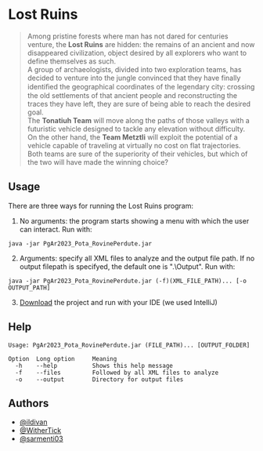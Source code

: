 
# Lost Ruins

> Among pristine forests where man has not dared for centuries venture, the **Lost Ruins** are hidden: the remains of an ancient and now disappeared civilization, object desired by all explorers who want to define themselves as such.\
> A group of archaeologists, divided into two exploration teams, has decided to venture into the jungle convinced that they have finally identiﬁed the geographical coordinates of the legendary city: crossing the old settlements of that ancient people and reconstructing the traces they have left, they are sure of being able to reach the desired goal.\
> The **Tonatiuh Team** will move along the paths of those valleys with a futuristic vehicle designed to tackle any elevation without difficulty.\
> On the other hand, the **Team Metztli** will exploit the potential of a vehicle capable of traveling at virtually no cost on flat trajectories.\
> Both teams are sure of the superiority of their vehicles, but which of the two will have made the winning choice?


## Usage

There are three ways for running the Lost Ruins program:
1. No arguments: the program starts showing a menu with which the user can interact. Run with:
```shell
java -jar PgAr2023_Pota_RovinePerdute.jar
```
2. Arguments: specify all XML files to analyze and the output file path. If no output filepath  is specifyed, the default one is ".\Output\". Run with:
```shell
java -jar PgAr2023_Pota_RovinePerdute.jar (-f)(XML_FILE_PATH)... [-o OUTPUT_PATH]
```
3. [Download](https://github.com/ildivan/PgAr2023_Pota_RovinePerdute/archive/refs/heads/main.zip) the project and run with your IDE (we used IntelliJ)


## Help

```text
Usage: PgAr2023_Pota_RovinePerdute.jar (FILE_PATH)... [OUTPUT_FOLDER]

Option  Long option     Meaning
  -h    --help          Shows this help message
  -f    --files         Followed by all XML files to analyze
  -o    --output        Directory for output files
```


## Authors

- [@ildivan](https://github.com/ildivan)
- [@WitherTick](https://github.com/WitherTick)
- [@sarmenti03](https://github.com/sarmenti03)


